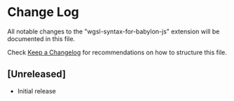 # Change Log

All notable changes to the "wgsl-syntax-for-babylon-js" extension will be documented in this file.

Check [Keep a Changelog](http://keepachangelog.com/) for recommendations on how to structure this file.

## [Unreleased]

- Initial release